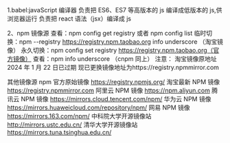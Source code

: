 <!--
 * @Author: 肖玲
 * @Date: 2024-02-25 00:29:28
 * @LastEditTime: 2024-02-26 14:55:25
 * @LastEditors: 肖玲
 * @Description:
 * @FilePath: /react-webpack/readme.md
 * 文件备注
-->

1.babel:javaScript 编译器
负责把 ES6、ES7 等高版本的 js 编译成低版本的 js,供浏览器运行
负责把 react 语法（jsx）编译成 js

2、npm 镜像源
查看：npm config get registry 或者 npm config list
临时切换：npm --registry https://registry.npm.taobao.org info underscore （淘宝镜像）
永久切换：npm config set registry https://registry.npm.taobao.org（官方镜像）
查看：npm info underscore
（cnpm 同上）
注意：
淘宝镜像原地址 2024 年 1 月 22 日已过期
现已更换镜像地址为https://registry.npmmirror.com

其他镜像源
npm 官方原始镜像 https://registry.npmjs.org/
淘宝最新 NPM 镜像 https://registry.npmmirror.com
阿里云 NPM 镜像 https://npm.aliyun.com
腾讯云 NPM 镜像 https://mirrors.cloud.tencent.com/npm/
华为云 NPM 镜像 https://mirrors.huaweicloud.com/repository/npm/
网易 NPM 镜像 https://mirrors.163.com/npm/
中科院大学开源镜像站 http://mirrors.ustc.edu.cn/
清华大学开源镜像站 https://mirrors.tuna.tsinghua.edu.cn/
